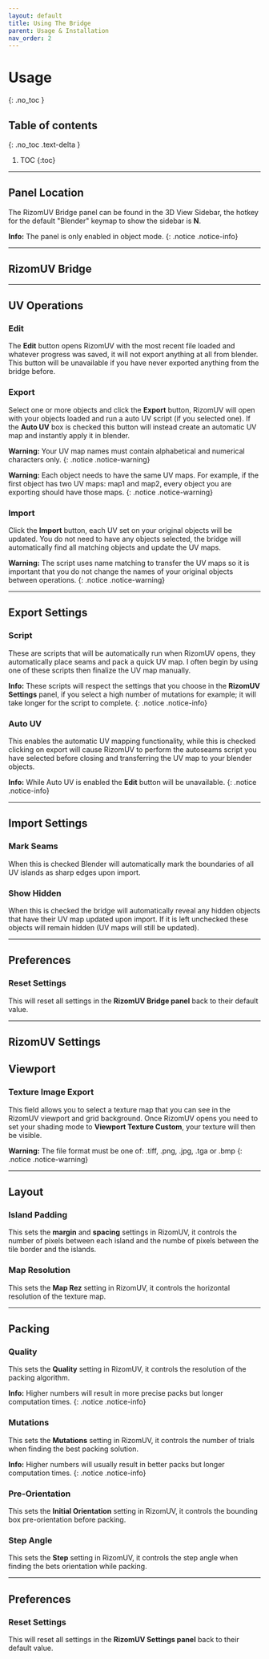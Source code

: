 ```yaml
---
layout: default
title: Using The Bridge
parent: Usage & Installation
nav_order: 2
---
```

# Usage
{: .no_toc }

## Table of contents
{: .no_toc .text-delta }

1. TOC
{:toc}

---

## Panel Location

The RizomUV Bridge panel can be found in the 3D View Sidebar, the hotkey for the default "Blender" keymap to show the sidebar is **N**.

**Info:** The panel is only enabled in object mode.
{: .notice .notice-info}

---

## RizomUV Bridge

---

## UV Operations

### Edit

The **Edit** button opens RizomUV with the most recent file loaded and whatever progress was saved, it will not export anything at all from blender. This button will be unavailable if you have never exported anything from the bridge before.

### Export

Select one or more objects and click the **Export** button, RizomUV will open with your objects loaded and run a auto UV script (if you selected one). If the **Auto UV** box is checked this button will instead create an automatic UV map and instantly apply it in blender.

**Warning:** Your UV map names must contain alphabetical and numerical characters only.
{: .notice .notice-warning}

**Warning:** Each object needs to have the same UV maps. For example, if the first object has two UV maps: map1 and map2, every object you are exporting should have those maps.
{: .notice .notice-warning}

### Import

Click the **Import** button, each UV set on your original objects will be updated. You do not need to have any objects selected, the bridge will automatically find all matching objects and update the UV maps.

**Warning:** The script uses name matching to transfer the UV maps so it is important that you do not change the names of your original objects between operations.
{: .notice .notice-warning}

---

## Export Settings

### Script

These are scripts that will be automatically run when RizomUV opens, they automatically place seams and pack a quick UV map. I often begin by using one of these scripts then finalize the UV map manually.

**Info:** These scripts will respect the settings that you choose in the **RizomUV Settings** panel, if you select a high number of mutations for example; it will take longer for the script to complete.
{: .notice .notice-info}

### Auto UV

This enables the automatic UV mapping functionality, while this is checked clicking on export will cause RizomUV to perform the autoseams script you have selected before closing and transferring the UV map to your blender objects.

**Info:** While Auto UV is enabled the **Edit** button will be unavailable.
{: .notice .notice-info}

---

## Import Settings

### Mark Seams

When this is checked Blender will automatically mark the boundaries of all UV islands as sharp edges upon import. 

### Show Hidden

When this is checked the bridge will automatically reveal any hidden objects that have their UV map updated upon import. If it is left unchecked these objects will remain hidden (UV maps will still be updated).

---

## Preferences

### Reset Settings

This will reset all settings in the **RizomUV Bridge panel** back to their default value.

---

## RizomUV Settings

## Viewport

### Texture Image Export

This field allows you to select a texture map that you can see in the RizomUV viewport and grid background. Once RizomUV opens you need to set your shading mode to **Viewport Texture Custom**, your texture will then be visible.

**Warning:** The file format must be one of: .tiff, .png, .jpg, .tga or .bmp
{: .notice .notice-warning}

---

## Layout

### Island Padding

This sets the **margin** and **spacing** settings in RizomUV, it controls the number of pixels between each island and the numbe of pixels between the tile border and the islands.

### Map Resolution

This sets the **Map Rez** setting in RizomUV, it controls the horizontal resolution of the texture map.

---

## Packing

### Quality

This sets the **Quality** setting in RizomUV, it controls the resolution of the packing algorithm.

**Info:** Higher numbers will result in more precise packs but longer computation times.
{: .notice .notice-info}

### Mutations

This sets the **Mutations** setting in RizomUV, it controls the number of trials when finding the best packing solution.

**Info:** Higher numbers will usually result in better packs but longer computation times.
{: .notice .notice-info}

### Pre-Orientation

This sets the **Initial Orientation** setting in RizomUV, it controls the bounding box pre-orientation before packing.

### Step Angle

This sets the **Step** setting in RizomUV, it controls the step angle when finding the bets orientation while packing.

---

## Preferences

### Reset Settings

This will reset all settings in the **RizomUV Settings panel** back to their default value.